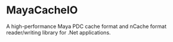 MayaCacheIO
===========

A high-performance Maya PDC cache format and nCache format reader/writing library for .Net applications.